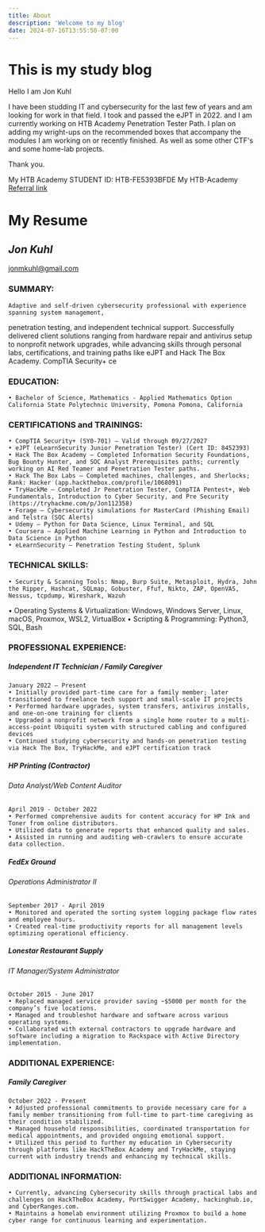 ```yaml
---
title: About
description: 'Welcome to my blog'
date: 2024-07-16T13:55:50-07:00
---
```


# This is my study blog 

Hello I am Jon Kuhl

I have been studding IT and cybersecurity for the last few of years and am looking for work in that field. I took and passed the eJPT in 2022. and I am currently working on HTB Academy Penetration Tester Path.
I plan on adding my wright-ups on the recommended boxes that accompany the modules I am working on or recently finished. As well as some other CTF's and some home-lab projects.

Thank you.

<div data-iframe-width="150" data-iframe-height="270" data-share-badge-id="60a23b0a-1de8-4d77-9c8b-020de55ad2dc" data-share-badge-host="https://www.credly.com"></div><script type="text/javascript" async src="//cdn.credly.com/assets/utilities/embed.js"></script>


<script src="https://tryhackme.com/badge/30729"></script>

My HTB Academy STUDENT ID: HTB-FE5393BFDE
My HTB-Academy [Referral link](https://referral.hackthebox.com/mzwLTXe)

# My Resume 

## *Jon Kuhl*
jonmkuhl@gmail.com


### SUMMARY:
    Adaptive and self-driven cybersecurity professional with experience spanning system management,
penetration testing, and independent technical support. Successfully delivered client solutions ranging
from hardware repair and antivirus setup to nonprofit network upgrades, while advancing skills through
personal labs, certifications, and training paths like eJPT and Hack The Box Academy. CompTIA
Security+ ce

### EDUCATION:
    • Bachelor of Science, Mathematics - Applied Mathematics Option California State Polytechnic University, Pomona Pomona, California
    
### CERTIFICATIONS and TRAININGS:
    • CompTIA Security+ (SY0-701) – Valid through 09/27/2027
    • eJPT (eLearnSecurity Junior Penetration Tester) (Cert ID: 8452393)
    • Hack The Box Academy – Completed Information Security Foundations, Bug Bounty Hunter, and SOC Analyst Prerequisites paths; currently working on AI Red Teamer and Penetration Tester paths.
    • Hack The Box Labs – Completed machines, challenges, and Sherlocks; Rank: Hacker (app.hackthebox.com/profile/1068091)
    • TryHackMe – Completed Jr Penetration Tester, CompTIA Pentest+, Web Fundamentals, Introduction to Cyber Security, and Pre Security (https://tryhackme.com/p/Jon112358)
    • Forage – Cybersecurity simulations for MasterCard (Phishing Email) and Telstra (SOC Alerts)
    • Udemy – Python for Data Science, Linux Terminal, and SQL
    • Coursera – Applied Machine Learning in Python and Introduction to Data Science in Python
    • eLearnSecurity – Penetration Testing Student, Splunk
 
### TECHNICAL SKILLS:
    • Security & Scanning Tools: Nmap, Burp Suite, Metasploit, Hydra, John the Ripper, Hashcat, SQLmap, Gobuster, Ffuf, Nikto, ZAP, OpenVAS, Nessus, tcpdump, Wireshark, Wazuh
• Operating Systems & Virtualization: Windows, Windows Server, Linux, macOS, Proxmox, WSL2, VirtualBox
• Scripting & Programming: Python3, SQL, Bash
    
      
### PROFESSIONAL EXPERIENCE:
##### Independent IT Technician / Family Caregiver
    January 2022 – Present
    • Initially provided part-time care for a family member; later transitioned to freelance tech support and small-scale IT projects
    • Performed hardware upgrades, system transfers, antivirus installs, and one-on-one training for clients
    • Upgraded a nonprofit network from a single home router to a multi-access-point Ubiquiti system with structured cabling and configured devices
    • Continued studying cybersecurity and hands-on penetration testing via Hack The Box, TryHackMe, and eJPT certification track

##### HP Printing (Contractor)
###### Data Analyst/Web Content Auditor
    April 2019 - October 2022
    • Performed comprehensive audits for content accuracy for HP Ink and Toner from online distributors.
    • Utilized data to generate reports that enhanced quality and sales.
    • Assisted in running and auditing web-crawlers to ensure accurate data collection.
##### FedEx Ground
###### Operations Administrator II
    September 2017 - April 2019
    • Monitored and operated the sorting system logging package flow rates and employee hours.
    • Created real-time productivity reports for all management levels optimizing operational efficiency.
##### Lonestar Restaurant Supply
###### IT Manager/System Administrator
    October 2015 - June 2017
    • Replaced managed service provider saving ~$5000 per month for the company’s five locations.
    • Managed and troubleshot hardware and software across various operating systems.
    • Collaborated with external contractors to upgrade hardware and software including a migration to Rackspace with Active Directory implementation.

### ADDITIONAL EXPERIENCE:
##### Family Caregiver
    October 2022 - Present
    • Adjusted professional commitments to provide necessary care for a family member transitioning from full-time to part-time caregiving as their condition stabilized.
    • Managed household responsibilities, coordinated transportation for medical appointments, and provided ongoing emotional support.
    • Utilized this period to further my education in Cybersecurity through platforms like HackTheBox Academy and TryHackMe, staying current with industry trends and enhancing my technical skills.

### ADDITIONAL INFORMATION:
    • Currently, advancing Cybersecurity skills through practical labs and challenges on HackTheBox Academy, PortSwigger Academy, hackinghub.io, and CyberRanges.com.
    • Maintains a homelab environment utilizing Proxmox to build a home cyber range for continuous learning and experimentation.


